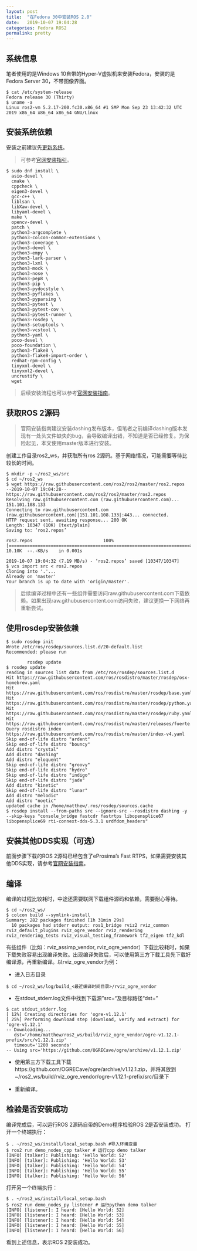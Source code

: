 ```yaml
---
layout: post
title:  "在Fedora 30中安装ROS 2.0"
date:   2019-10-07 19:04:28
categories: Fedora ROS2
permalink: pretty
---
```


## 系统信息

笔者使用的是Windows 10自带的Hyper-V虚拟机来安装Fedora，安装的是Fedora Server 30，不带图像界面。

``` console
$ cat /etc/system-release
Fedora release 30 (Thirty)
$ uname -a
Linux ros2-vm 5.2.17-200.fc30.x86_64 #1 SMP Mon Sep 23 13:42:32 UTC 2019 x86_64 x86_64 x86_64 GNU/Linux
```

## 安装系统依赖

安装之前建议先[更新系统](archivers/fedora#%E6%9B%B4%E6%96%B0%E7%B3%BB%E7%BB%9F)。

>可参考[官网安装指引](https://index.ros.org/doc/ros2/Installation/Dashing/Fedora-Development-Setup/)。

``` console
$ sudo dnf install \
  asio-devel \
  cmake \
  cppcheck \
  eigen3-devel \
  gcc-c++ \
  liblsan \
  libXaw-devel \
  libyaml-devel \
  make \
  opencv-devel \
  patch \
  python3-argcomplete \
  python3-colcon-common-extensions \
  python3-coverage \
  python3-devel \
  python3-empy \
  python3-lark-parser \
  python3-lxml \
  python3-mock \
  python3-nose \
  python3-pep8 \
  python3-pip \
  python3-pydocstyle \
  python3-pyflakes \
  python3-pyparsing \
  python3-pytest \
  python3-pytest-cov \
  python3-pytest-runner \
  python3-rosdep \
  python3-setuptools \
  python3-vcstool \
  python3-yaml \
  poco-devel \
  poco-foundation \
  python3-flake8 \
  python3-flake8-import-order \
  redhat-rpm-config \
  tinyxml-devel \
  tinyxml2-devel \
  uncrustify \
  wget
```

>后续安装流程也可以参考[官网安装指南](https://index.ros.org/doc/ros2/Installation/Dashing/Linux-Development-Setup/#dashing-linux-dev-get-ros2-code)。

## 获取ROS 2源码

>官网安装指南建议安装dashing发布版本，但笔者之前编译dashing版本发现有一处头文件缺失的bug，会导致编译出错，不知道是否已经修复。为保险起见，本文使用master版本进行安装。

创建工作目录ros2_ws，并获取所有ros 2源码。基于网络情况，可能需要等待比较长的时间。

``` console
$ mkdir -p ~/ros2_ws/src
$ cd ~/ros2_ws
$ wget https://raw.githubusercontent.com/ros2/ros2/master/ros2.repos
--2019-10-07 19:04:28--  https://raw.githubusercontent.com/ros2/ros2/master/ros2.repos
Resolving raw.githubusercontent.com (raw.githubusercontent.com)... 151.101.108.133
Connecting to raw.githubusercontent.com (raw.githubusercontent.com)|151.101.108.133|:443... connected.
HTTP request sent, awaiting response... 200 OK
Length: 10347 (10K) [text/plain]
Saving to: ‘ros2.repos’

ros2.repos                           100%[=====================================================================>]  10.10K  --.-KB/s    in 0.001s

2019-10-07 19:04:32 (7.19 MB/s) - ‘ros2.repos’ saved [10347/10347]
$ vcs import src < ros2.repos
Cloning into '.'...
Already on 'master'
Your branch is up to date with 'origin/master'.
```

>后续编译过程中还有一些组件需要访问raw.githubusercontent.com下载依赖。如果出现raw.githubusercontent.com访问失败，建议更换一下网络再重新尝试。

## 使用rosdep安装依赖

``` console
$ sudo rosdep init
Wrote /etc/ros/rosdep/sources.list.d/20-default.list
Recommended: please run

        rosdep update
$ rosdep update
reading in sources list data from /etc/ros/rosdep/sources.list.d
Hit https://raw.githubusercontent.com/ros/rosdistro/master/rosdep/osx-homebrew.yaml
Hit https://raw.githubusercontent.com/ros/rosdistro/master/rosdep/base.yaml
Hit https://raw.githubusercontent.com/ros/rosdistro/master/rosdep/python.yaml
Hit https://raw.githubusercontent.com/ros/rosdistro/master/rosdep/ruby.yaml
Hit https://raw.githubusercontent.com/ros/rosdistro/master/releases/fuerte.yaml
Query rosdistro index https://raw.githubusercontent.com/ros/rosdistro/master/index-v4.yaml
Skip end-of-life distro "ardent"
Skip end-of-life distro "bouncy"
Add distro "crystal"
Add distro "dashing"
Add distro "eloquent"
Skip end-of-life distro "groovy"
Skip end-of-life distro "hydro"
Skip end-of-life distro "indigo"
Skip end-of-life distro "jade"
Add distro "kinetic"
Skip end-of-life distro "lunar"
Add distro "melodic"
Add distro "noetic"
updated cache in /home/matthew/.ros/rosdep/sources.cache
$ rosdep install --from-paths src --ignore-src --rosdistro dashing -y --skip-keys "console_bridge fastcdr fastrtps libopensplice67 libopensplice69 rti-connext-dds-5.3.1 urdfdom_headers"
```

## 安装其他DDS实现（可选）

前面步骤下载的ROS 2源码已经包含了eProsima’s Fast RTPS，如果需要安装其他DDS实现，请参考[官网安装指南](https://index.ros.org/doc/ros2/Installation/Dashing/Linux-Development-Setup/#install-more-dds-implementations-optional)。

## 编译

编译的过程比较耗时，中途还需要联网下载组件源码和依赖，需要耐心等待。

``` console
$ cd ~/ros2_ws/
$ colcon build --symlink-install
Summary: 282 packages finished [1h 31min 29s]
  10 packages had stderr output: ros1_bridge rviz2 rviz_common rviz_default_plugins rviz_ogre_vendor rviz_rendering rviz_rendering_tests rviz_visual_testing_framework tf2_eigen tf2_kdl
```

有些组件（比如：rviz_assimp_vendor, rviz_ogre_vendor）下载比较耗时，如果下载失败容易出现编译失败。出现编译失败后，可以使用第三方下载工具先下载好编译源，再重新编译。以rviz_ogre_vendor为例：

* 进入日志目录

``` console
$ cd ~/ros2_ws/log/build_<最近编译时间目录>/rviz_ogre_vendor
```

* 在stdout_stderr.log文件中找到下载源”src=“及目标路径“dst=”

``` console
$ cat stdout_stderr.log
[ 12%] Creating directories for 'ogre-v1.12.1'
[ 25%] Performing download step (download, verify and extract) for 'ogre-v1.12.1'
-- Downloading...
   dst='/home/matthew/ros2_ws/build/rviz_ogre_vendor/ogre-v1.12.1-prefix/src/v1.12.1.zip'
   timeout='1200 seconds'
-- Using src='https://github.com/OGRECave/ogre/archive/v1.12.1.zip'
```

* 使用第三方下载工具下载https://github.com/OGRECave/ogre/archive/v1.12.1.zip，并将其放到~/ros2_ws/build/rviz_ogre_vendor/ogre-v1.12.1-prefix/src/目录下

* 重新编译。

## 检验是否安装成功

编译完成后，可以运行ROS 2源码自带的Demo程序检验ROS 2是否安装成功。
打开一个终端执行：

``` console
$ . ~/ros2_ws/install/local_setup.bash #导入环境变量
$ ros2 run demo_nodes_cpp talker # 运行cpp demo talker
[INFO] [talker]: Publishing: 'Hello World: 52'
[INFO] [talker]: Publishing: 'Hello World: 53'
[INFO] [talker]: Publishing: 'Hello World: 54'
[INFO] [talker]: Publishing: 'Hello World: 55'
[INFO] [talker]: Publishing: 'Hello World: 56'
```

打开另一个终端执行：

``` console
$ . ~/ros2_ws/install/local_setup.bash
$ ros2 run demo_nodes_py listener # 运行python demo talker
[INFO] [listener]: I heard: [Hello World: 52]
[INFO] [listener]: I heard: [Hello World: 53]
[INFO] [listener]: I heard: [Hello World: 54]
[INFO] [listener]: I heard: [Hello World: 55]
[INFO] [listener]: I heard: [Hello World: 56]
```

看到上述信息，表示ROS 2安装成功。
